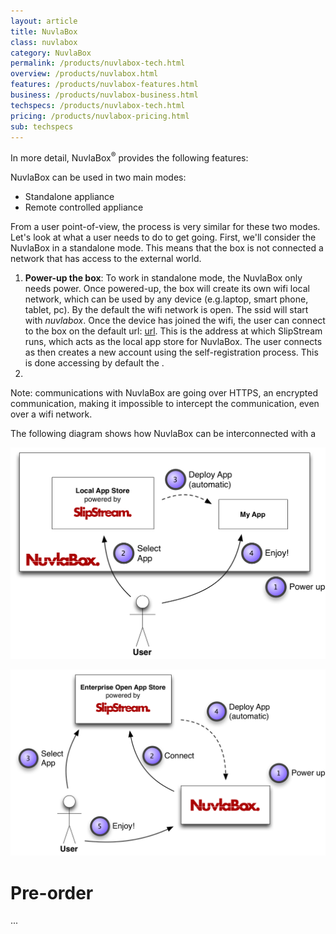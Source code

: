 ```yaml
---
layout: article
title: NuvlaBox
class: nuvlabox
category: NuvlaBox
permalink: /products/nuvlabox-tech.html
overview: /products/nuvlabox.html
features: /products/nuvlabox-features.html
business: /products/nuvlabox-business.html
techspecs: /products/nuvlabox-tech.html
pricing: /products/nuvlabox-pricing.html
sub: techspecs
---
```


In more detail, NuvlaBox<sup>®</sup> provides the following features: 

NuvlaBox can be used in two main modes:

* Standalone appliance
* Remote controlled appliance

From a user point-of-view, the process is very similar for these two modes. Let's look at what a user needs to do to get going. First, we'll consider the NuvlaBox in a standalone mode. This means that the box is not connected a network that has access to the external world.

1. **Power-up the box**: To work in standalone mode, the NuvlaBox only needs power. Once powered-up, the box will create its own wifi local network, which can be used by any device (e.g.laptop, smart phone, tablet, pc). By the default the wifi network is open. The ssid will start with *nuvlabox*. Once the device has joined the wifi, the user can connect to the box on the default url: [url](https://172.0.0.1). This is the address at which SlipStream runs, which acts as the local app store for NuvlaBox. The user connects as then creates a new account using the self-registration process. This is done accessing by default the .
2. 

Note: communications with NuvlaBox are going over HTTPS, an encrypted communication, making it impossible to intercept the communication, even over a wifi network.

The following diagram shows how NuvlaBox can be interconnected with a 

<p align="center">
    <img src="/img/content/nuvlabox/nuvlabox-local.png" alt="NuvlaBox standalone" width="700" />
</p>

<p align="center">
    <img src="/img/content/nuvlabox/nuvlabox-remote.png" alt="NuvlaBox remotely connected" width="700" />
</p>


Pre-order
======



...

